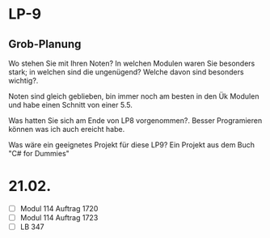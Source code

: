 # LP-9
## Grob-Planung
Wo stehen Sie mit Ihren Noten? In welchen Modulen waren Sie besonders stark; in welchen sind die ungenügend? Welche davon sind besonders wichtig?.

Noten sind gleich geblieben, bin immer noch am besten in den Ük Modulen und habe einen Schnitt von einer 5.5.

Was hatten Sie sich am Ende von LP8 vorgenommen?.
Besser Programieren können was ich auch ereicht habe.

Was wäre ein geeignetes Projekt für diese LP9?
Ein Projekt aus dem Buch "C# for Dummies"

# 21.02.
- [ ] Modul 114 Auftrag 1720
- [ ] Modul 114 Auftrag 1723
- [ ] LB 347
